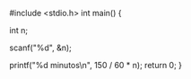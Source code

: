 #include <stdio.h>
int main() {
   
   int n; 
   
 scanf("%d", &n); 
   
 printf("%d minutos\n", 150 / 60 * n); 
    return 0;
}
